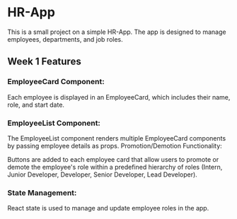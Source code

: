 # HR-App

This is a small project on a simple HR-App. The app is designed to manage employees, departments, and job roles.

## Week 1 Features

### EmployeeCard Component:
Each employee is displayed in an EmployeeCard, which includes their name, role, and start date.

### EmployeeList Component:
The EmployeeList component renders multiple EmployeeCard components by passing employee details as props.
Promotion/Demotion Functionality:

Buttons are added to each employee card that allow users to promote or demote the employee's role within a predefined hierarchy of roles (Intern, Junior Developer, Developer, Senior Developer, Lead Developer).

### State Management:
React state is used to manage and update employee roles in the app.